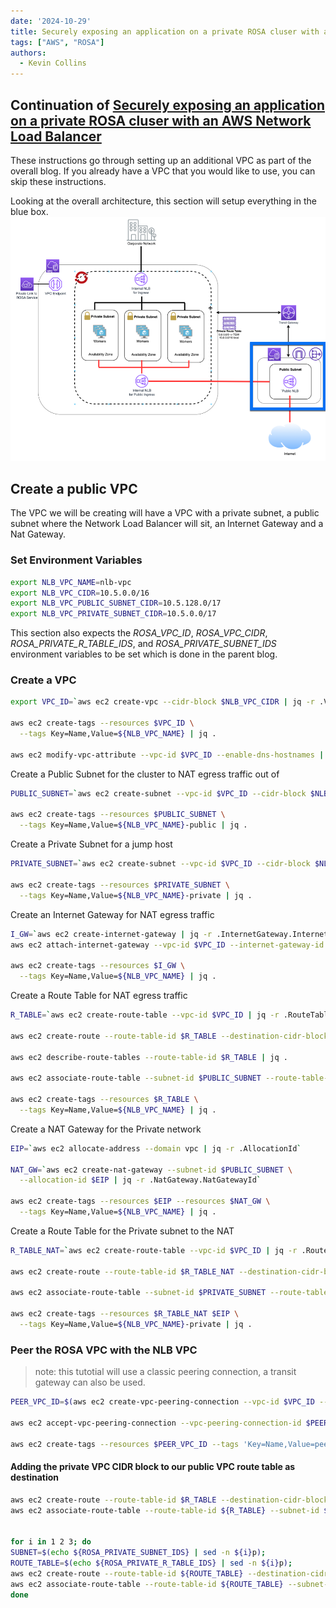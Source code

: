 ```yaml
---
date: '2024-10-29'
title: Securely exposing an application on a private ROSA cluser with an AWS Network Load Balancer
tags: ["AWS", "ROSA"]
authors:
  - Kevin Collins
---
```

## Continuation of [Securely exposing an application on a private ROSA cluser with an AWS Network Load Balancer](/experts/rosa/hcp-private-nlb/)

These instructions go through setting up an additional VPC as part of the overall blog.  If you already have a VPC that you would like to use, you can skip these instructions.

Looking at the overall architecture, this section will setup everything in the blue box.
![](./images/vpc.png)

## Create a public VPC
The VPC we will be creating will have a VPC with a private subnet, a public subnet where the Network Load Balancer will sit, an Internet Gateway and a Nat Gateway.

### Set Environment Variables

```bash
export NLB_VPC_NAME=nlb-vpc
export NLB_VPC_CIDR=10.5.0.0/16
export NLB_VPC_PUBLIC_SUBNET_CIDR=10.5.128.0/17
export NLB_VPC_PRIVATE_SUBNET_CIDR=10.5.0.0/17
```

This section also expects the *ROSA_VPC_ID*, *ROSA_VPC_CIDR*, *ROSA_PRIVATE_R_TABLE_IDS*, and *ROSA_PRIVATE_SUBNET_IDS* environment variables to be set which is done in the parent blog.

### Create a VPC

```bash
export VPC_ID=`aws ec2 create-vpc --cidr-block $NLB_VPC_CIDR | jq -r .Vpc.VpcId`

aws ec2 create-tags --resources $VPC_ID \
  --tags Key=Name,Value=${NLB_VPC_NAME} | jq .

aws ec2 modify-vpc-attribute --vpc-id $VPC_ID --enable-dns-hostnames | jq .
```

Create a Public Subnet for the cluster to NAT egress traffic out of

```bash 
PUBLIC_SUBNET=`aws ec2 create-subnet --vpc-id $VPC_ID --cidr-block $NLB_VPC_PUBLIC_SUBNET_CIDR | jq -r .Subnet.SubnetId`

aws ec2 create-tags --resources $PUBLIC_SUBNET \
  --tags Key=Name,Value=${NLB_VPC_NAME}-public | jq .
```

Create a Private Subnet for a jump host

```bash
PRIVATE_SUBNET=`aws ec2 create-subnet --vpc-id $VPC_ID --cidr-block $NLB_VPC_PRIVATE_SUBNET_CIDR | jq -r .Subnet.SubnetId`

aws ec2 create-tags --resources $PRIVATE_SUBNET \
  --tags Key=Name,Value=${NLB_VPC_NAME}-private | jq .
```

Create an Internet Gateway for NAT egress traffic

```bash
I_GW=`aws ec2 create-internet-gateway | jq -r .InternetGateway.InternetGatewayId`
aws ec2 attach-internet-gateway --vpc-id $VPC_ID --internet-gateway-id $I_GW | jq .

aws ec2 create-tags --resources $I_GW \
  --tags Key=Name,Value=${NLB_VPC_NAME} | jq .
```

Create a Route Table for NAT egress traffic

```bash
R_TABLE=`aws ec2 create-route-table --vpc-id $VPC_ID | jq -r .RouteTable.RouteTableId`

aws ec2 create-route --route-table-id $R_TABLE --destination-cidr-block 0.0.0.0/0 --gateway-id $I_GW | jq .

aws ec2 describe-route-tables --route-table-id $R_TABLE | jq .

aws ec2 associate-route-table --subnet-id $PUBLIC_SUBNET --route-table-id $R_TABLE | jq .

aws ec2 create-tags --resources $R_TABLE \
  --tags Key=Name,Value=${NLB_VPC_NAME} | jq .
```

Create a NAT Gateway for the Private network

```bash
EIP=`aws ec2 allocate-address --domain vpc | jq -r .AllocationId`

NAT_GW=`aws ec2 create-nat-gateway --subnet-id $PUBLIC_SUBNET \
  --allocation-id $EIP | jq -r .NatGateway.NatGatewayId`

aws ec2 create-tags --resources $EIP --resources $NAT_GW \
  --tags Key=Name,Value=${NLB_VPC_NAME} | jq .
```

Create a Route Table for the Private subnet to the NAT

```bash
R_TABLE_NAT=`aws ec2 create-route-table --vpc-id $VPC_ID | jq -r .RouteTable.RouteTableId`

aws ec2 create-route --route-table-id $R_TABLE_NAT --destination-cidr-block 0.0.0.0/0 --gateway-id $NAT_GW | jq .

aws ec2 associate-route-table --subnet-id $PRIVATE_SUBNET --route-table-id $R_TABLE_NAT | jq .

aws ec2 create-tags --resources $R_TABLE_NAT $EIP \
  --tags Key=Name,Value=${NLB_VPC_NAME}-private | jq .
```


### Peer the ROSA VPC with the NLB VPC

> note: this tutotial will use a classic peering connection, a transit gateway can also be used.

```bash
PEER_VPC_ID=$(aws ec2 create-vpc-peering-connection --vpc-id $VPC_ID --peer-vpc-id $ROSA_VPC_ID --query VpcPeeringConnection.VpcPeeringConnectionId --output text)

aws ec2 accept-vpc-peering-connection --vpc-peering-connection-id $PEER_VPC_ID

aws ec2 create-tags --resources $PEER_VPC_ID --tags 'Key=Name,Value=peer-VPC'
```

#### Adding the private VPC CIDR block to our public VPC route table as destination

```bash
aws ec2 create-route --route-table-id $R_TABLE --destination-cidr-block ${ROSA_VPC_CIDR} --vpc-peering-connection-id $PEER_VPC_ID
aws ec2 associate-route-table --route-table-id ${R_TABLE} --subnet-id ${PRIVATE_SUBNET};


for i in 1 2 3; do
SUBNET=$(echo ${ROSA_PRIVATE_SUBNET_IDS} | sed -n ${i}p);
ROUTE_TABLE=$(echo ${ROSA_PRIVATE_R_TABLE_IDS} | sed -n ${i}p);
aws ec2 create-route --route-table-id ${ROUTE_TABLE} --destination-cidr-block ${NLB_VPC_CIDR} --vpc-peering-connection-id $PEER_VPC_ID;
aws ec2 associate-route-table --route-table-id ${ROUTE_TABLE} --subnet-id ${SUBNET};
done

```
